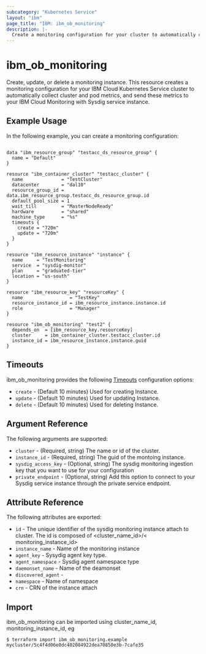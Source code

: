 ```yaml
---
subcategory: "Kubernetes Service"
layout: "ibm"
page_title: "IBM: ibm_ob_monitoring"
description: |-
  Create a monitoring configuration for your cluster to automatically collect pod logs and send them to IBM Log Analysis.
---
```


# ibm\_ob_monitoring


Create, update, or delete a monitoring instance. This resource creates a monitoring configuration for your IBM Cloud Kubernetes Service cluster to automatically collect cluster and pod metrics, and send these metrics to your IBM Cloud Monitoring with Sysdig service instance.

## Example Usage

In the following example, you can create a monitoring configuration:

```hcl

data "ibm_resource_group" "testacc_ds_resource_group" {
  name = "Default"
}

resource "ibm_container_cluster" "testacc_cluster" {
  name              = "TestCluster"
  datacenter        = "dal10"
  resource_group_id = data.ibm_resource_group.testacc_ds_resource_group.id
  default_pool_size = 1
  wait_till         = "MasterNodeReady"
  hardware          = "shared"
  machine_type      = "%s"
  timeouts {
    create = "720m"
    update = "720m"
  }
}

resource "ibm_resource_instance" "instance" {
  name     = "TestMonitoring"
  service  = "sysdig-monitor"
  plan     = "graduated-tier"
  location = "us-south"
}

resource "ibm_resource_key" "resourceKey" {
  name                 = "TestKey"
  resource_instance_id = ibm_resource_instance.instance.id
  role                 = "Manager"
}

resource "ibm_ob_monitoring" "test2" {
  depends_on  = [ibm_resource_key.resourceKey]
  cluster     = ibm_container_cluster.testacc_cluster.id
  instance_id = ibm_resource_instance.instance.guid
}

```

## Timeouts

ibm_ob_monitoring provides the following [Timeouts](https://www.terraform.io/docs/configuration/resources.html#timeouts) configuration options:

* `create` - (Default 10 minutes) Used for creating Instance.
* `update` - (Default 10 minutes) Used for updating Instance.
* `delete` - (Default 10 minutes) Used for deleting Instance.

## Argument Reference

The following arguments are supported:

* `cluster` - (Required, string) The name or id of the cluster. 
* `instance_id` - (Required, string) The guid of the montoing instance.
* `sysdig_access_key` - (Optional, string) The sysdig monitoring ingestion key that you want to use for your configuration
* `private_endpoint` - (Optional, string) Add this option to connect to your Sysdig service instance through the private service endpoint.


## Attribute Reference

The following attributes are exported:

* `id` - The unique identifier of the sysdig monitoring instance attach to cluster. The id is composed of \<cluster_name_id\>/\< monitoring_instance_id\>
* `instance_name` - Name of the monitoring instance
* `agent_key` - Sysydig agent key type.
* `agent_namespace` - Sysdig agent namespace type
* `daemonset_name` - Name of the deamonset
* `discovered_agent` - 
* `namespace` - Name of namespace
* `crn` - CRN of the instance attach

## Import

ibm_ob_monitoring can be imported using cluster_name_id, monitoring_instance_id, eg

```
$ terraform import ibm_ob_monitoring.example mycluster/5c4f4d06e0dc402084922dea70850e3b-7cafe35
